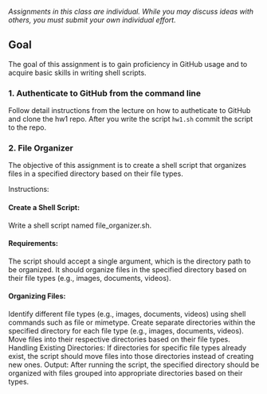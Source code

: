 *Assignments in this class are individual. While you may discuss ideas with others, you must submit your own individual effort.*

## Goal

The goal of this assignment is to gain proficiency in GitHub usage and to acquire basic skills in writing shell scripts.


### 1. Authenticate to GitHub from the command line

Follow detail instructions from the lecture on how to autheticate to GitHub and clone the hw1 repo. After you write the script `hw1.sh` commit the script to the repo.


### 2. File Organizer
The objective of this assignment is to create a shell script that organizes files in a specified directory based on their file types.

Instructions:

#### Create a Shell Script:
Write a shell script named file_organizer.sh.
#### Requirements:
The script should accept a single argument, which is the directory path to be organized.
It should organize files in the specified directory based on their file types (e.g., images, documents, videos).
#### Organizing Files:
Identify different file types (e.g., images, documents, videos) using shell commands such as file or mimetype.
Create separate directories within the specified directory for each file type (e.g., images, documents, videos).
Move files into their respective directories based on their file types.
Handling Existing Directories:
If directories for specific file types already exist, the script should move files into those directories instead of creating new ones.
Output:
After running the script, the specified directory should be organized with files grouped into appropriate directories based on their types.

